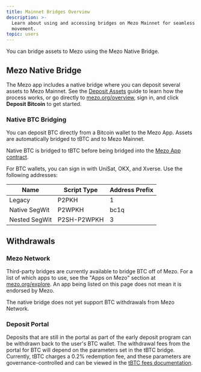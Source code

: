 ```yaml
---
title: Mainnet Bridges Overview
description: >-
  Learn about using and accessing bridges on Mezo Mainnet for seamless asset
  movement.
topic: users
---
```


You can bridge assets to Mezo using the Mezo Native Bridge.

## Mezo Native Bridge

The Mezo app includes a native bridge where you can deposit several assets to Mezo Mainnet. See the [Deposit Assets](/docs/users/getting-started/deposit-assets) guide to learn how the process works, or go directly to [mezo.org/overview](https://mezo.org/overview), sign in, and click **Deposit Bitcoin** to get started.

### Native BTC Bridging

You can deposit BTC directly from a Bitcoin wallet to the Mezo App. Assets are automatically bridged to tBTC and to Mezo Mainnet.

Native BTC is bridged to tBTC before being bridged into the [Mezo App contract](/docs/users/resources/contracts-reference).

For BTC wallets, you can sign in with UniSat, OKX, and Xverse. Use the following addresses:

| Name           | Script Type | Address Prefix |
| -------------- | ----------- | -------------- |
| Legacy         | P2PKH       | 1              |
| Native SegWit  | P2WPKH      | bc1q           |
| Nested SegWit  | P2SH-P2WPKH | 3              |

## Withdrawals 

### Mezo Network

Third-party bridges are currently available to bridge BTC off of Mezo. For a list of which apps to use, see the "Apps on Mezo" section at [mezo.org/explore](https://mezo.org/explore). An app being listed on this page does not mean it is endorsed by Mezo.

The native bridge does not yet support BTC withdrawals from Mezo Network. 

### Deposit Portal

Deposits that are still in the portal as part of the early deposit program can be withdrawn back to the user's BTC wallet. The withdrawal fees from the portal for BTC will depend on the parameters set in the tBTC bridge. Currently, tBTC charges a 0.2% redemption fee, and these parameters are governance-controlled and can be viewed in the [tBTC fees documentation](https://docs.threshold.network/applications/tbtc-v2/fees).
